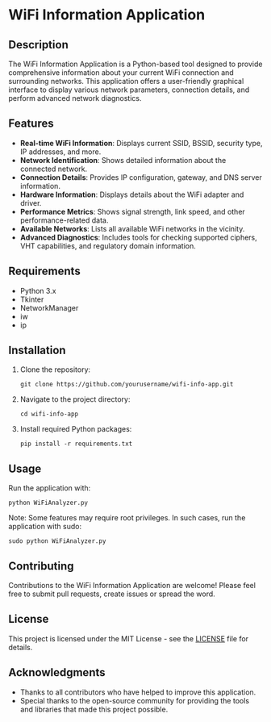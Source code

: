 # WiFi Information Application

## Description

The WiFi Information Application is a Python-based tool designed to provide comprehensive information about your current WiFi connection and surrounding networks. This application offers a user-friendly graphical interface to display various network parameters, connection details, and perform advanced network diagnostics.

## Features

- **Real-time WiFi Information**: Displays current SSID, BSSID, security type, IP addresses, and more.
- **Network Identification**: Shows detailed information about the connected network.
- **Connection Details**: Provides IP configuration, gateway, and DNS server information.
- **Hardware Information**: Displays details about the WiFi adapter and driver.
- **Performance Metrics**: Shows signal strength, link speed, and other performance-related data.
- **Available Networks**: Lists all available WiFi networks in the vicinity.
- **Advanced Diagnostics**: Includes tools for checking supported ciphers, VHT capabilities, and regulatory domain information.

## Requirements

- Python 3.x
- Tkinter
- NetworkManager
- iw
- ip

## Installation

1. Clone the repository:
   ```
   git clone https://github.com/yourusername/wifi-info-app.git
   ```

2. Navigate to the project directory:
   ```
   cd wifi-info-app
   ```

3. Install required Python packages:
   ```
   pip install -r requirements.txt
   ```

## Usage

Run the application with:

```
python WiFiAnalyzer.py
```

Note: Some features may require root privileges. In such cases, run the application with sudo:

```
sudo python WiFiAnalyzer.py
```

## Contributing

Contributions to the WiFi Information Application are welcome! Please feel free to submit pull requests, create issues or spread the word.

## License

This project is licensed under the MIT License - see the [LICENSE](LICENSE) file for details.

## Acknowledgments

- Thanks to all contributors who have helped to improve this application.
- Special thanks to the open-source community for providing the tools and libraries that made this project possible.
